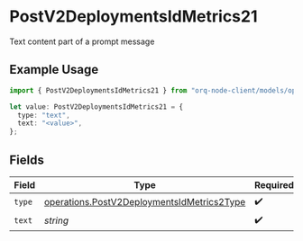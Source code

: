 # PostV2DeploymentsIdMetrics21

Text content part of a prompt message

## Example Usage

```typescript
import { PostV2DeploymentsIdMetrics21 } from "orq-node-client/models/operations";

let value: PostV2DeploymentsIdMetrics21 = {
  type: "text",
  text: "<value>",
};
```

## Fields

| Field                                                                                                    | Type                                                                                                     | Required                                                                                                 | Description                                                                                              |
| -------------------------------------------------------------------------------------------------------- | -------------------------------------------------------------------------------------------------------- | -------------------------------------------------------------------------------------------------------- | -------------------------------------------------------------------------------------------------------- |
| `type`                                                                                                   | [operations.PostV2DeploymentsIdMetrics2Type](../../models/operations/postv2deploymentsidmetrics2type.md) | :heavy_check_mark:                                                                                       | N/A                                                                                                      |
| `text`                                                                                                   | *string*                                                                                                 | :heavy_check_mark:                                                                                       | N/A                                                                                                      |